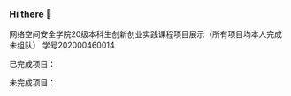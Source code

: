 ### Hi there 👋

<!--
**cshuhe/cshuhe** is a ✨ _special_ ✨ repository because its `README.md` (this file) appears on your GitHub profile.

Here are some ideas to get you started:

- 🔭 I’m currently working on ...
- 🌱 I’m currently learning ...
- 👯 I’m looking to collaborate on ...
- 🤔 I’m looking for help with ...
- 💬 Ask me about ...
- 📫 How to reach me: ...
- 😄 Pronouns: ...
- ⚡ Fun fact: ...
-->
网络空间安全学院20级本科生创新创业实践课程项目展示（所有项目均本人完成未组队）
学号202000460014

已完成项目：


未完成项目：
